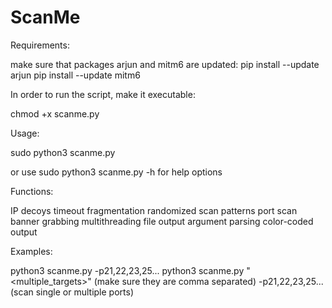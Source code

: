 # ScanMe

Requirements:

make sure that packages arjun and mitm6 are updated:
pip install --update arjun
pip install --update mitm6

In order to run the script, make it executable:

chmod +x scanme.py

Usage:

sudo python3 scanme.py <targetIP>

or use sudo python3 scanme.py -h for help options

Functions:

IP decoys
timeout
fragmentation
randomized scan patterns
port scan
banner grabbing
multithreading
file output
argument parsing
color-coded output

Examples:

python3 scanme.py <targetIP> -p21,22,23,25...
python3 scanme.py "<multiple_targets>" (make sure they are comma separated) -p21,22,23,25... (scan single or multiple ports)
